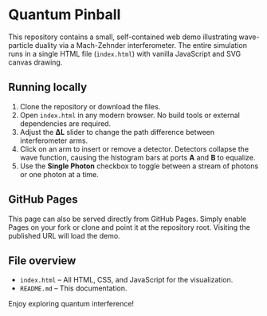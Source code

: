 # Quantum Pinball

This repository contains a small, self-contained web demo illustrating wave-particle duality via a Mach-Zehnder interferometer. The entire simulation runs in a single HTML file (`index.html`) with vanilla JavaScript and SVG canvas drawing.

## Running locally

1. Clone the repository or download the files.
2. Open `index.html` in any modern browser. No build tools or external dependencies are required.
3. Adjust the **ΔL** slider to change the path difference between interferometer arms.
4. Click on an arm to insert or remove a detector. Detectors collapse the wave function, causing the histogram bars at ports **A** and **B** to equalize.
5. Use the **Single Photon** checkbox to toggle between a stream of photons or one photon at a time.

## GitHub Pages

This page can also be served directly from GitHub Pages. Simply enable Pages on your fork or clone and point it at the repository root. Visiting the published URL will load the demo.

## File overview

- `index.html` – All HTML, CSS, and JavaScript for the visualization.
- `README.md` – This documentation.

Enjoy exploring quantum interference!